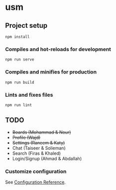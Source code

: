 # usm

## Project setup
```
npm install
```

### Compiles and hot-reloads for development
```
npm run serve
```

### Compiles and minifies for production
```
npm run build
```

### Lints and fixes files
```
npm run lint
```

## TODO
- ~~Boards (Mohammad & Nour)~~
- ~~Profile (Wajd)~~
- ~~Settings (Raneem & Katy)~~
- Chat (Taiseer & Solieman)
- Search (Firas & Khaled)
- Login/Signup (Ahmad & Abdallah)

### Customize configuration
See [Configuration Reference](https://cli.vuejs.org/config/).
